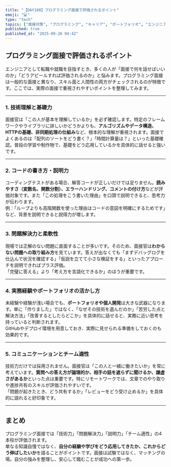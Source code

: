 ```yaml
---
title: "【DAY108】プログラミング面接で評価されるポイント"
emoji: "💻"
type: "tech"
topics: ["面接対策", "プログラミング", "キャリア", "ポートフォリオ", "エンジニア転職"]
published: true
published_at: "2025-09-26 04:42"
---
```


## プログラミング面接で評価されるポイント

エンジニアとして転職や就職を目指すとき、多くの人が「面接で何を話せばいいのか」「どうアピールすれば評価されるのか」と悩みます。プログラミング面接は一般的な面接と異なり、スキル面と人間性の両方がチェックされるのが特徴です。ここでは、実際の面接で重視されやすいポイントを整理してみます。

---

### 1. 技術理解と基礎力
面接官は「この人が基本を理解しているか」を必ず確認します。特定のフレームワークやライブラリに詳しいかどうかよりも、**アルゴリズムやデータ構造、HTTPの基礎、非同期処理の仕組み**など、根本的な理解が重視されます。面接でよくあるのは「配列のソートをどう書く？」「時間計算量は？」といった基礎確認。普段の学習や制作物で、基礎をどう応用しているかを具体的に話せると強いです。

---

### 2. コードの書き方・説明力
コーディングテストがある場合、解答コードが正しいだけでは足りません。**読みやすさ（変数名、関数分割）、エラーハンドリング、コメントの付け方**などが評価対象です。また「この処理をこう書いた理由」を口頭で説明できると、思考力が伝わります。  
例：「ループよりも高階関数を使った理由はコードの意図を明確にするためです」など、背景を説明できると説得力が増します。

---

### 3. 問題解決力と柔軟性
現場では正解のない問題に直面することが多いです。そのため、面接官は**わからない問題への取り組み方**を見ています。答えが出なくても「まずデバッグログを仕込んで状況を確認する」「仮説を立てて小さな検証をする」といったアプローチを説明できればプラス評価。  
「完璧に答える」より「考え方を言語化できるか」のほうが重要です。

---

### 4. 実務経験やポートフォリオの活かし方
未経験や経験が浅い場合でも、**ポートフォリオや個人開発**は大きな武器になります。単に「作りました」ではなく、「なぜその技術を選んだのか」「苦労した点と解決方法」「改善するとしたらどこか」を具体的に話せると、実務に近い思考を持っていると判断されます。  
GitHubやデプロイ環境を用意しておき、実際に見せられる準備をしておくのも効果的です。

---

### 5. コミュニケーションとチーム適性
技術力だけでは採用されません。面接官は「この人と一緒に働きたいか」を常に考えています。**質問への答え方が論理的か、相手の話を遮らずに聞けるか、謙虚さがあるか**といった点は重要です。特にリモートワークでは、文章でのやり取りや進捗共有のスキルが評価されやすいです。  
「問題が起きたとき、どう共有するか」「レビューをどう受け止めるか」を具体的に語れると好印象です。

---

## まとめ
プログラミング面接では「技術力」「問題解決力」「説明力」「チーム適性」の4本柱が評価されます。  
単なる知識自慢ではなく、**自分の経験や学びをどう応用してきたか、これからどう伸ばしたいか**を語ることがポイントです。面接は試験ではなく、マッチングの場。自分の強みを整理し、安心して臨むことが成功への第一歩。
